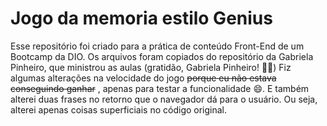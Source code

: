 # Jogo da memoria estilo Genius

Esse repositório foi criado para a prática de conteúdo Front-End de um Bootcamp da DIO. 
Os arquivos foram copiados do repositório da Gabriela Pinheiro, que ministrou as aulas (gratidão, Gabriela Pinheiro! 👍🏼) 
Fiz algumas alterações na velocidade do jogo ~~porque eu não estava conseguindo ganhar~~ , apenas para testar a funcionalidade 😄. E também alterei duas frases no retorno que o navegador dá para o usuário. Ou seja, alterei apenas coisas superficiais no código original.    
